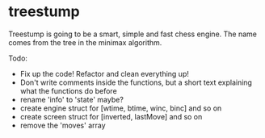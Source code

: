 # treestump
Treestump is going to be a smart, simple and fast chess engine. The name comes from the tree in the minimax algorithm.

Todo:
- Fix up the code! Refactor and clean everything up!
- Don't write comments inside the functions, but a
  short text explaining what the functions do before
- rename 'info' to 'state' maybe?
- create engine struct for [wtime, btime, winc, binc] and so on
- create screen struct for [inverted, lastMove] and so on
- remove the 'moves' array
